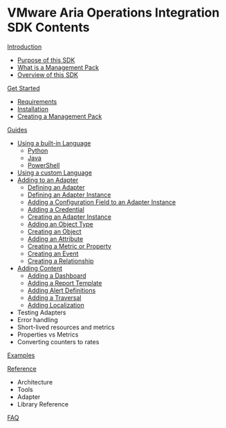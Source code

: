 VMware Aria Operations Integration SDK Contents
==============================

[Introduction](introduction.md)
* [Purpose of this SDK](introduction.md#purpose-of-this-sdk)
* [What is a Management Pack](introduction.md#what-is-a-management-pack)
* [Overview of this SDK](introduction.md#overview-of-this-sdk)

[Get Started](../README.md#get-started)
* [Requirements](../README.md#requirements)
* [Installation](../README.md#installation)
* [Creating a Management Pack](../README.md#creating-a-management-pack)

[Guides](guides.md)
* [Using a built-in Language](builtin_language.md)
    * [Python](python_project.md)
    * [Java](java_project.md)
    * [PowerShell](powershell_project.md)
* [Using a custom Language](custom_language.md)
* [Adding to an Adapter](adding_to_an_adapter.md)
    * [Defining an Adapter](adding_to_an_adapter.md#defining-an-adapter)
    * [Defining an Adapter Instance](adding_to_an_adapter.md#defining-an-adapter-instance)
    * [Adding a Configuration Field to an Adapter Instance](adding_to_an_adapter.md#adding-a-configuration-field-to-an-adapter-instance)
    * [Adding a Credential](adding_to_an_adapter.md#adding-a-credential)
    * [Creating an Adapter Instance](adding_to_an_adapter.md#creating-an-adapter-instance)
    * [Adding an Object Type](adding_to_an_adapter.md#adding-an-object-type)
    * [Creating an Object](adding_to_an_adapter.md#creating-an-object)
    * [Adding an Attribute](adding_to_an_adapter.md#adding-an-attribute)
    * [Creating a Metric or Property](adding_to_an_adapter.md#creating-a-metric-or-property)
    * [Creating an Event](adding_to_an_adapter.md#creating-an-event)
    * [Creating a Relationship](adding_to_an_adapter.md#creating-a-relationship)
* [Adding Content](adding_content.md)
    * [Adding a Dashboard](adding_content.md#adding-a-dashboard)
    * [Adding a Report Template](adding_content.md#adding-a-report-template)
    * [Adding Alert Definitions](adding_content.md#adding-alert-definitions)
    * [Adding a Traversal](adding_content.md#adding-a-traversal)
    * [Adding Localization](adding_content.md#adding-localization)
* Testing Adapters
* Error handling
* Short-lived resources and metrics
* Properties vs Metrics
* Converting counters to rates

[Examples](examples.md)

[Reference](references.md)
* Architecture
* Tools
* Adapter
* Library Reference

[FAQ](faq.md)

